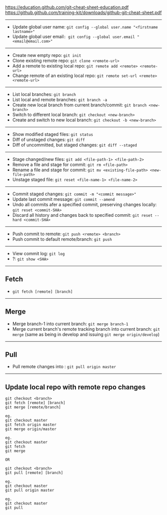 https://education.github.com/git-cheat-sheet-education.pdf
https://github.github.com/training-kit/downloads/github-git-cheat-sheet.pdf

---

- Update global user name: `git config --global user.name "<firstname lastname>"`
- Update global user email`: git config --global user.email "<email@email.com>"`
---

- Create new empty repo: `git init`
- Clone existing remote repo: `git clone <remote-url>`
- Add a remote to existing local repo: `git remote add <remote> <remote-url>`
- Change remote of an existing local repo: `git remote set-url <remote> <remote-url>`
---

- List local branches: `git branch`
- List local and remote branches: `git branch -a`
- Create new local branch from current branch/commit: `git branch <new-branch>`
- Switch to different local branch: `git checkout <new-branch>`
- Create and switch to new local branch: `git checkout -b <new-branch>`
---

- Show modified staged files: `git status`
- Diff of unstaged changes: `git diff`
- Diff of uncommitted, but staged changes: `git diff --staged`
---

- Stage changed/new files: `git add <file-path-1> <file-path-2>`
- Remove a file and stage for commit: `git rm <file-path>`
- Rename a file and stage for commit: `git mv <existing-file-path> <new-file-path>`
- Unstage staged file: `git reset <file-name-1> <file-name-2>`
---

- Commit staged changes: `git commit -m "<commit message>"`
- Update last commit message: `git commit --amend`
- Undo all commits afer a specified commit, preserving changes locally: `git reset <commit-SHA>`
- Discard all history and changes back to specified commit: `git reset --hard <commit-SHA>`
---

- Push commit to remote: `git push <remote> <branch>`
- Push commit to default remote/branch: `git push`
---

- View commit log: `git log`
- ?: `git show <SHA>`
---
## Fetch
- `git fetch [remote] [branch]`
---
## Merge
- Merge branch-1 into current branch: `git merge branch-1`
- Merge current branch's remote tracking branch into current branch: `git merge` (same as being in develop and issuing `git merge origin/develop`)
---
## Pull
- Pull remote changes into : `git pull origin master`
---
## Update local repo with remote repo changes
```
git checkout <branch>
git fetch [remote] [branch]
git merge [remote/branch]

eg.
git checkout master
git fetch origin master
git merge origin/master

eg.
git checkout master
git fetch
git merge

OR

git checkout <branch>
git pull [remote] [branch]

eg.
git checkout master
git pull origin master

eg.
git checkout master
git pull
```
